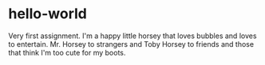 # hello-world
Very first assignment.
I'm a happy little horsey that loves bubbles and loves to entertain. 
Mr. Horsey to strangers and Toby Horsey to friends and those that think I'm too cute for my boots. 
